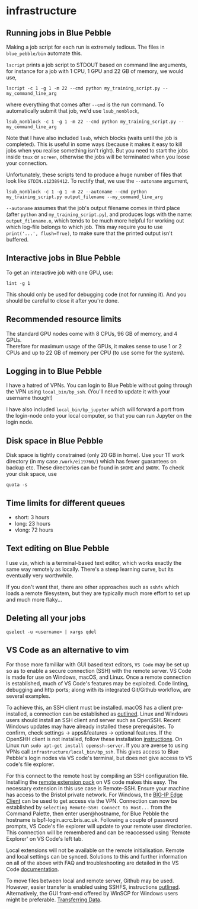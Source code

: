 # infrastructure

Running jobs in Blue Pebble
---------------

Making a job script for each run is extremely tedious.  The files in `blue_pebble/bin` automate this.

`lscript` prints a job script to STDOUT based on command line arguments, for instance for a job with 1 CPU, 1 GPU and 22 GB of memory, we would use,
```
lscript -c 1 -g 1 -m 22 --cmd python my_training_script.py --my_command_line_arg
```
where everything that comes after `--cmd` is the run command.
To automatically submit that job, we'd use `lsub_nonblock`,
```
lsub_nonblock -c 1 -g 1 -m 22 --cmd python my_training_script.py --my_command_line_arg
```
Note that I have also included `lsub`, which blocks (waits until the job is completed).  This is useful in some ways (because it makes it easy to kill jobs when you realise something isn't right).  But you need to start the jobs inside `tmux` or `screen`, otherwise the jobs will be terminated when you loose your connection.

Unfortunately, these scripts tend to produce a huge number of files that look like `STDIN.o12389412`.  To rectify that, we use the `--autoname` argument,
```
lsub_nonblock -c 1 -g 1 -m 22 --autoname --cmd python my_training_script.py output_filename --my_command_line_arg
```
`--autoname` assumes that the job's output filename comes in third place (after `python` and `my_training_script.py`), 
and produces logs with the name: `output_filename.o`, which tends to be much more helpful for working out which log-file
belongs to which job.  This may require you to use `print('...', flush=True)`, to make sure that the printed output isn't buffered.

Interactive jobs in Blue Pebble
---------------
To get an interactive job with one GPU, use:
```
lint -g 1
```
This should only be used for debugging code (not for running it).  And you should be careful to close it after you're done.

Recommended resource limits
----------
The standard GPU nodes come with 8 CPUs, 96 GB of memory, and 4 GPUs.  
Therefore for maximum usage of the GPUs, it makes sense to use 1 or 2 CPUs and up to 22 GB of memory per CPU (to use some for the system).

Logging in to Blue Pebble
-------
I have a hatred of VPNs.  You can login to Blue Pebble without going through the VPN using `local_bin/bp_ssh`. (You'll need to update it with your username though!)

I have also included `local_bin/bp_jupyter` which will forward a port from the login-node onto your local computer, so that you can run Jupyter on the login node.

Disk space in Blue Pebble
--------
Disk space is tightly constrained (only 20 GB in home).  Use your 1T work directory (in my case `/work/ei19760/`) which has fewer guarantees on backup etc.  These directories can be found in `$HOME` and `$WORK`.  To check your disk space, use
```
quota -s
```

Time limits for different queues
----
* short: 3 hours
* long: 23 hours
* vlong: 72 hours

Text editing on Blue Pebble
----
I use `vim`, which is a terminal-based text editor, which works exactly the same way remotely as locally.  There's a steep learning curve, but its eventually very worthwhile.

If you don't want that, there are other approaches such as `sshfs` which loads a remote filesystem, but they are typically much more effort to set up and much more flaky...

Deleting all your jobs
---------
```
qselect -u <username> | xargs qdel
```
VS Code as an alternative to vim
--------
For those more famililar with GUI based text editors, `VS Code` may be set up so as to enable a secure connection (SSH) with the remote server. VS Code is made for use on Windows, macOS, and Linux. Once a remote connection is established, much of VS Code's features may be exploited. Code linting, debugging and http ports; along with its integrated Git/Github workflow, are several examples. 

To achieve this, an SSH client must be installed. macOS has a client pre-installed, a connection can be established as [outlined](https://support.apple.com/en-gb/guide/mac-help/mchlp1066/mac). Linux and Windows users should install an SSH client and server such as OpenSSH. Recent Windows updates may have already installed these prerequisites. To confirm, check settings -> apps&features -> optional features. If the OpenSHH client is not installed, follow these installation [instructions](https://docs.microsoft.com/en-gb/windows-server/administration/openssh/openssh_install_firstuse). On Linux run `sudo apt-get install openssh-server`. If you are averse to using VPNs call `infrastructure/local_bin/bp_ssh`. This gives access to Blue Pebble's login nodes via VS code's terminal, but does not give access to VS code's file explorer.

For this connect to the remote host by compiling an SSH configuration file. Installing the [remote extension pack](https://marketplace.visualstudio.com/items?itemName=ms-vscode-remote.vscode-remote-extensionpack) on VS code makes this easy. The necessary extension in this use case is Remote-SSH. Ensure your machine has access to the Bristol private network. For Windows, the [BIG-IP Edge Client](https://uob.sharepoint.com/sites/itservices/SitePages/vpn-connect.aspx) can be used to get access via the VPN. Connection can now be established by `selecting Remote-SSH: Connect to Host...` from the Command Palette, then enter user@hostname, for Blue Pebble the hostname is bp1-login.acrc.bris.ac.uk. Following a couple of password prompts, VS Code's file explorer will update to your remote user directories. This connection will be remembered and can be reaccessed using 'Remote Explorer' on VS Code's left tab.

Local extensions will not be available on the remote initialisation. Remote and local settings can be synced. Solutions to this and further information on all of the above with FAQ and troubleshooting are detailed in the VS Code [documentation](https://code.visualstudio.com/docs/remote/ssh).

To move files between local and remote server, Github may be used. However, easier transfer is enabled using SSHFS, instructions [outlined](https://code.visualstudio.com/docs/remote/troubleshooting#_using-sshfs-to-access-files-on-your-remote-host). Alternatively, the GUI front-end offered by WinSCP for Windows users might be preferable. [Transferring Data](https://www.acrc.bris.ac.uk/protected/hpc-docs/transferring_data/index.html).
